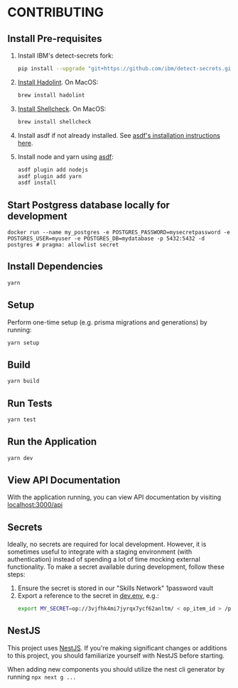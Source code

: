 # CONTRIBUTING

## Install Pre-requisites

1. Install IBM's detect-secrets fork:

   ```bash
   pip install --upgrade "git+https://github.com/ibm/detect-secrets.git@master#egg=detect-secrets"
   ```

1. [Install Hadolint](https://github.com/hadolint/hadolint#install). On MacOS:
   ```bash
   brew install hadolint
   ```
1. [Install Shellcheck](https://github.com/koalaman/shellcheck#installing). On MacOS:

   ```bash
   brew install shellcheck
   ```

1. Install asdf if not already installed. See [asdf's installation instructions here](https://asdf-vm.com/guide/getting-started.html).

1. Install node and yarn using [asdf](https://asdf-vm.com/):
   ```bash
   asdf plugin add nodejs
   asdf plugin add yarn
   asdf install
   ```

## Start Postgress database locally for development

```
docker run --name my_postgres -e POSTGRES_PASSWORD=mysecretpassword -e POSTGRES_USER=myuser -e POSTGRES_DB=mydatabase -p 5432:5432 -d postgres # pragma: allowlist secret
```

## Install Dependencies

```bash
yarn
```

## Setup

Perform one-time setup (e.g. prisma migrations and generations) by running:

```bash
yarn setup
```

## Build

```bash
yarn build
```

## Run Tests

```bash
yarn test
```

## Run the Application

```bash
yarn dev
```

## View API Documentation

With the application running, you can view API documentation by visiting [localhost:3000/api](http://localhost:3000/api)

## Secrets

Ideally, no secrets are required for local development. However, it is sometimes useful to integrate with a staging environment (with authentication) instead of spending a lot of time mocking external functionality.
To make a secret available during development, follow these steps:

1. Ensure the secret is stored in our "Skills Network" 1password vault
1. Export a reference to the secret in [dev.env](../dev.env), e.g.:
   ```bash
   export MY_SECRET=op://3vjfhk4mi7jyrqx7ycf62anltm/ < op_item_id > /path/to/secret/field
   ```

## NestJS

This project uses [NestJS](https://docs.nestjs.com/). If you're making significant changes or additions to this project, you should familiarize yourself with NestJS before starting.

When adding new components you should utilize the nest cli generator by running `npx next g ...`
